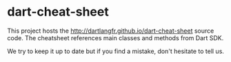 dart-cheat-sheet
===
This project hosts the http://dartlangfr.github.io/dart-cheat-sheet source code.
The cheatsheet references main classes and methods from Dart SDK.

We try to keep it up to date but if you find a mistake, don't hesitate to tell us.
